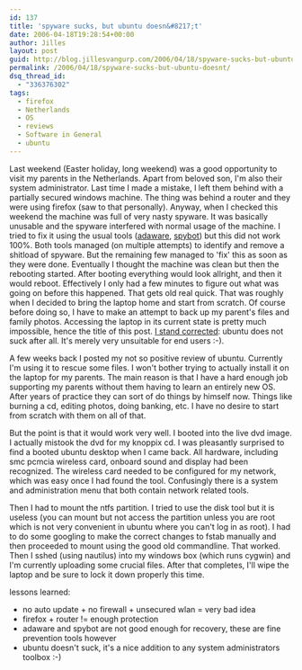 ```yaml
---
id: 137
title: 'spyware sucks, but ubuntu doesn&#8217;t'
date: 2006-04-18T19:28:54+00:00
author: Jilles
layout: post
guid: http://blog.jillesvangurp.com/2006/04/18/spyware-sucks-but-ubuntu-doesnt/
permalink: /2006/04/18/spyware-sucks-but-ubuntu-doesnt/
dsq_thread_id:
  - "336376302"
tags:
  - firefox
  - Netherlands
  - OS
  - reviews
  - Software in General
  - ubuntu
---
```

Last weekend (Easter holiday, long weekend) was a good opportunity to visit my parents in the Netherlands. Apart from beloved son, I'm also their system administrator. Last time I made a mistake, I left them behind with a partially secured windows machine. The thing was behind a router and they were using firefox (saw to that personally). Anyway, when I checked this weekend the machine was full of very nasty spyware. It was basically unusable and the spyware interfered with normal usage of the machine.
I tried to fix it using the usual tools ([adaware](http://www.lavasoft.de/software/adaware/), [spybot](http://www.spybot.info/)) but this did not work 100%. Both tools managed (on multiple attempts) to identify and remove a shitload of spyware. But the remaining few managed to 'fix' this as soon as they were done. Eventually I thought the machine was clean but then the rebooting started. After booting everything would look allright, and then it would reboot. Effectively I only had a few minutes to figure out what was going on before this happened. That gets old real quick.
That was roughly when I decided to bring the laptop home and start from scratch. Of course before doing so, I have to make an attempt to back up my parent's files and family photos. Accessing the laptop in its current state is pretty much impossible, hence the title of this post. [I stand corrected](https://www.jillesvangurp.com/2006/01/17/ubuntu-debian-still-sucks-nothing-to-see-here/): ubuntu does not suck after all. It's merely very unsuitable for end users :-).

A few weeks back I posted my not so positive review of ubuntu. Currently I'm using it to rescue some files. I won't bother trying to actually install it on the laptop for my parents. The main reason is that I have a hard enough job supporting my parents without them having to learn an entirely new OS. After years of practice they can sort of do things by himself now. Things like burning a cd, editing photos, doing banking, etc. I have no desire to start from scratch with them on all of that.

But the point is that it would work very well. I booted into the live dvd image. I actually mistook the dvd for my knoppix cd. I was pleasantly surprised to find a booted ubuntu desktop when I came back. All hardware, including smc pcmcia wireless card, onboard sound and display had been recognized. The wireless card needed to be configured for my network, which was easy once I had found the tool. Confusingly there is a system and administration menu that both contain network related tools.

Then I had to mount the ntfs partition. I tried to use the disk tool but it is useless (you can mount but not access the partition unless you are root which is not very convenient in ubuntu where you can't log in as root). I had to do some googling to make the correct changes to fstab manually and then proceeded to mount using the good old commandline. That worked. Then I sshed (using nautilus) into my windows box (which runs cygwin) and I'm currently uploading some crucial files. After that completes, I'll wipe the laptop and be sure to lock it down properly this time.

lessons learned:

- no auto update + no firewall + unsecured wlan = very bad idea
- firefox + router != enough protection
- adaware and spybot are not good enough for recovery, these are fine prevention tools however
- ubuntu doesn't suck, it's a nice addition to any system administrators toolbox :-)

